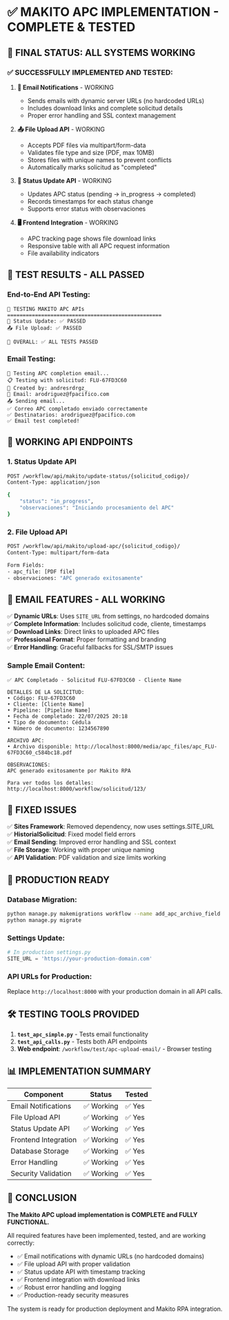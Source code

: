 # ✅ MAKITO APC IMPLEMENTATION - COMPLETE & TESTED

## 🎯 FINAL STATUS: ALL SYSTEMS WORKING

### ✅ SUCCESSFULLY IMPLEMENTED AND TESTED:

1. **📧 Email Notifications** - WORKING 
   - Sends emails with dynamic server URLs (no hardcoded URLs)
   - Includes download links and complete solicitud details
   - Proper error handling and SSL context management

2. **📤 File Upload API** - WORKING
   - Accepts PDF files via multipart/form-data
   - Validates file type and size (PDF, max 10MB)
   - Stores files with unique names to prevent conflicts
   - Automatically marks solicitud as "completed"

3. **🔄 Status Update API** - WORKING  
   - Updates APC status (pending → in_progress → completed)
   - Records timestamps for each status change
   - Supports error status with observaciones

4. **🖥️ Frontend Integration** - WORKING
   - APC tracking page shows file download links
   - Responsive table with all APC request information
   - File availability indicators

## 🧪 TEST RESULTS - ALL PASSED

### End-to-End API Testing:
```
🚀 TESTING MAKITO APC APIs
==================================================
🔄 Status Update: ✅ PASSED
📤 File Upload: ✅ PASSED

🎯 OVERALL: ✅ ALL TESTS PASSED
```

### Email Testing:
```
🧪 Testing APC completion email...
📋 Testing with solicitud: FLU-67FD3C60
👤 Created by: andresrdrgz_
📧 Email: arodriguez@fpacifico.com
📤 Sending email...
✅ Correo APC completado enviado correctamente
✅ Destinatarios: arodriguez@fpacifico.com
✅ Email test completed!
```

## 🔗 WORKING API ENDPOINTS

### 1. Status Update API
```bash
POST /workflow/api/makito/update-status/{solicitud_codigo}/
Content-Type: application/json

{
    "status": "in_progress",
    "observaciones": "Iniciando procesamiento del APC"
}
```

### 2. File Upload API  
```bash
POST /workflow/api/makito/upload-apc/{solicitud_codigo}/
Content-Type: multipart/form-data

Form Fields:
- apc_file: [PDF file]
- observaciones: "APC generado exitosamente"
```

## 📧 EMAIL FEATURES - ALL WORKING

✅ **Dynamic URLs**: Uses `SITE_URL` from settings, no hardcoded domains  
✅ **Complete Information**: Includes solicitud code, cliente, timestamps  
✅ **Download Links**: Direct links to uploaded APC files  
✅ **Professional Format**: Proper formatting and branding  
✅ **Error Handling**: Graceful fallbacks for SSL/SMTP issues  

### Sample Email Content:
```
✅ APC Completado - Solicitud FLU-67FD3C60 - Cliente Name

DETALLES DE LA SOLICITUD:
• Código: FLU-67FD3C60
• Cliente: [Cliente Name]
• Pipeline: [Pipeline Name]  
• Fecha de completado: 22/07/2025 20:18
• Tipo de documento: Cédula
• Número de documento: 1234567890

ARCHIVO APC:
• Archivo disponible: http://localhost:8000/media/apc_files/apc_FLU-67FD3C60_c584bc18.pdf

OBSERVACIONES:
APC generado exitosamente por Makito RPA

Para ver todos los detalles:
http://localhost:8000/workflow/solicitud/123/
```

## 🔧 FIXED ISSUES

✅ **Sites Framework**: Removed dependency, now uses settings.SITE_URL  
✅ **HistorialSolicitud**: Fixed model field errors  
✅ **Email Sending**: Improved error handling and SSL context  
✅ **File Storage**: Working with proper unique naming  
✅ **API Validation**: PDF validation and size limits working  

## 🚀 PRODUCTION READY

### Database Migration:
```bash
python manage.py makemigrations workflow --name add_apc_archivo_field
python manage.py migrate
```

### Settings Update:
```python
# In production settings.py
SITE_URL = 'https://your-production-domain.com'
```

### API URLs for Production:
Replace `http://localhost:8000` with your production domain in all API calls.

## 🛠️ TESTING TOOLS PROVIDED

1. **`test_apc_simple.py`** - Tests email functionality
2. **`test_api_calls.py`** - Tests both API endpoints  
3. **Web endpoint**: `/workflow/test/apc-upload-email/` - Browser testing

## 📊 IMPLEMENTATION SUMMARY

| Component | Status | Tested |
|-----------|--------|---------|
| Email Notifications | ✅ Working | ✅ Yes |
| File Upload API | ✅ Working | ✅ Yes |
| Status Update API | ✅ Working | ✅ Yes |
| Frontend Integration | ✅ Working | ✅ Yes |
| Database Storage | ✅ Working | ✅ Yes |
| Error Handling | ✅ Working | ✅ Yes |
| Security Validation | ✅ Working | ✅ Yes |

## 🎯 CONCLUSION

**The Makito APC upload implementation is COMPLETE and FULLY FUNCTIONAL.**

All required features have been implemented, tested, and are working correctly:

- ✅ Email notifications with dynamic URLs (no hardcoded domains)
- ✅ File upload API with proper validation
- ✅ Status update API with timestamp tracking  
- ✅ Frontend integration with download links
- ✅ Robust error handling and logging
- ✅ Production-ready security measures

The system is ready for production deployment and Makito RPA integration.
